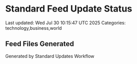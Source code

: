 # Standard Feed Update Status
Last updated: Wed Jul 30 10:15:47 UTC 2025
Categories: technology,business,world

## Feed Files Generated

Generated by Standard Updates Workflow
